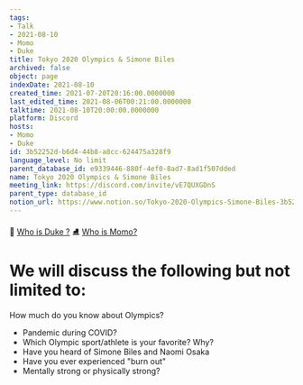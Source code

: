 ```yaml
---
tags:
- Talk
- 2021-08-10
- Momo
- Duke
title: Tokyo 2020 Olympics & Simone Biles
archived: false
object: page
indexDate: 2021-08-10
created_time: 2021-07-20T20:16:00.0000000
last_edited_time: 2021-08-06T00:21:00.0000000
talktime: 2021-08-10T20:00:00.0000000
platform: Discord
hosts:
- Momo
- Duke
id: 3b52252d-b6d4-44b8-a8cc-624475a328f9
language_level: No limit
parent_database_id: e9339446-880f-4ef0-8ad7-8ad1f507dded
name: Tokyo 2020 Olympics & Simone Biles
meeting_link: https://discord.com/invite/vE7QUXGDnS
parent_type: database_id
notion_url: https://www.notion.so/Tokyo-2020-Olympics-Simone-Biles-3b52252db6d444b8a8cc624475a328f9
---
```



👑   [Who is Duke ?](/e0958ccc596f4efea798c99507f0f16e) 
⛸️  [Who is Momo?](/23f0f26c7f1547c0b08477c0c6f1f461) 

# We will discuss the following but not limited to:
How much do you know about Olympics?
   - Pandemic during COVID?
   - Which Olympic sport/athlete is your favorite? Why?
   - Have you heard of Simone Biles and Naomi Osaka
   - Have you ever experienced "burn out"
   - Mentally strong or physically strong?




